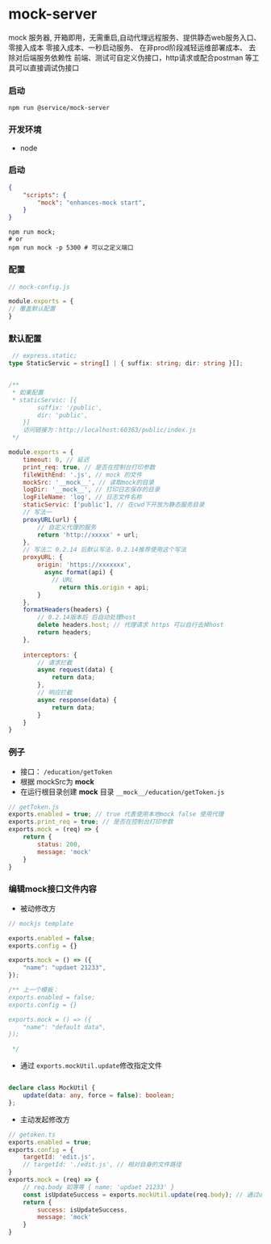 # mock-server
mock 服务器, 开箱即用，无需重启,自动代理远程服务、提供静态web服务入口、零接入成本
零接入成本、一秒启动服务、
在非prod阶段减轻运维部署成本、
去除对后端服务依赖性
前端、测试可自定义伪接口，http请求或配合postman 等工具可以直接调试伪接口

### 启动
```shell
npm run @service/mock-server
```
### 开发环境
-  node

### 启动
```json
{
    "scripts": {
        "mock": "enhances-mock start",
    }
}
```
```shell
npm run mock;
# or
npm run mock -p 5300 # 可以之定义端口
```

### 配置

```js
// mock-config.js

module.exports = {
// 覆盖默认配置
}

```

### 默认配置
```ts
 // express.static;
type StaticServic = string[] | { suffix: string; dir: string }[];
```
```js

/**
 * 如果配置
 * staticServic: [{
        suffix: '/public',
        dir: 'public',
    }]
    访问链接为：http://localhost:60363/public/index.js
 */

module.exports = {
    timeout: 0, // 延迟
    print_req: true, // 是否在控制台打印参数
    fileWithEnd: '.js', // mock 的文件
    mockSrc: '__mock__', // 读取mock的目录
    logDir: '__mock__', // 打印日志保存的目录
    logFileName: 'log', // 日志文件名称
    staticServic: ['public'], // 在cwd下开放为静态服务目录
    // 写法一
    proxyURL(url) {
        // 自定义代理的服务
        return 'http://xxxxx' + url;
    },
    // 写法二 0.2.14 后默认写法，0.2.14推荐使用这个写法
    proxyURL: {
        origin: 'https://xxxxxxx',
          async format(api) {
            // URL 
              return this.origin + api;
        }
    },
    formatHeaders(headers) {
        // 0.2.14版本后 后自动处理host
        delete headers.host; // 代理请求 https 可以自行去掉host
        return headers;
    },
  
    interceptors: {
        // 请求拦截
        async request(data) {
            return data;
        },
        // 响应拦截
        async response(data) {
            return data;
        }
    }
}
```

### 例子
- 接口： `/education/getToken`
- 根据 mockSrc为 __mock__
- 在运行根目录创建 __mock__ 目录 `__mock__/education/getToken.js`
```js
// getToken.js
exports.enabled = true; // true 代表使用本地mock false 使用代理
exports.print_req = true; // 是否在控制台打印参数
exports.mock = (req) => {
    return {
        status: 200,
        message: 'mock'
    }
}
```

### 编辑mock接口文件内容

- 被动修改方
```js
// mockjs template

exports.enabled = false;
exports.config = {}

exports.mock = () => ({
    "name": "updaet 21233",
}); 

/** 上一个模板：
exports.enabled = false;
exports.config = {}

exports.mock = () => ({
    "name": "default data",
}); 

 */
```

- 通过 `exports.mockUtil.update`修改指定文件
```ts

declare class MockUtil {
    update(data: any, force = false): boolean;
};
```

- 主动发起修改方
```js
// getoken.ts
exports.enabled = true;
exports.config = {
    targetId: 'edit.js', 
    // targetId: './edit.js', // 相对自身的文件路径
}
exports.mock = (req) => {
    // req.body 如等等 { name: 'updaet 21233' }
    const isUpdateSuccess = exports.mockUtil.update(req.body); // 通过update 函数修改改文件名称为{targetId 的mock函数中内容}
    return {
        success: isUpdateSuccess,
        message: 'mock'
    }
}
```